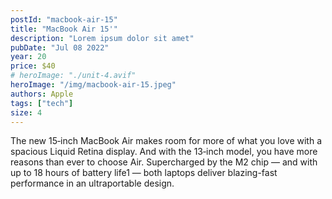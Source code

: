 ```yaml
---
postId: "macbook-air-15"
title: "MacBook Air 15'"
description: "Lorem ipsum dolor sit amet"
pubDate: "Jul 08 2022"
year: 20
price: $40
# heroImage: "./unit-4.avif"
heroImage: "/img/macbook-air-15.jpeg"
authors: Apple
tags: ["tech"]
size: 4
---
```


The new 15‑inch MacBook Air makes room for more of what you love with a spacious Liquid Retina display. And with the 13‑inch model, you have more reasons than ever to choose Air. Supercharged by the M2 chip — and with up to 18 hours of battery life1 — both laptops deliver blazing-fast performance in an ultraportable design.
